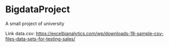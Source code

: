 # BigdataProject
A small project of university

Link data.csv: https://excelbianalytics.com/wp/downloads-18-sample-csv-files-data-sets-for-testing-sales/
